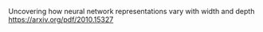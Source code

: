Uncovering how neural network representations vary with width and depth
https://arxiv.org/pdf/2010.15327
